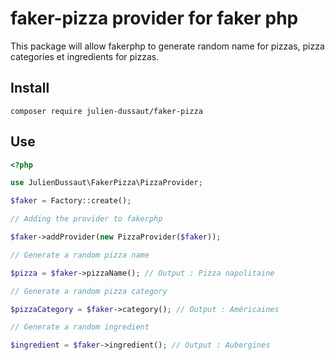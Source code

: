 # faker-pizza provider for faker php

This package will allow fakerphp to generate random name for pizzas, pizza categories et ingredients for pizzas.

## Install

`composer require julien-dussaut/faker-pizza`

## Use

```php
<?php

use JulienDussaut\FakerPizza\PizzaProvider;

$faker = Factory::create();

// Adding the provider to fakerphp

$faker->addProvider(new PizzaProvider($faker));

// Generate a random pizza name

$pizza = $faker->pizzaName(); // Output : Pizza napolitaine

// Generate a random pizza category

$pizzaCategory = $faker->category(); // Output : Américaines

// Generate a random ingredient

$ingredient = $faker->ingredient(); // Output : Aubergines

```
